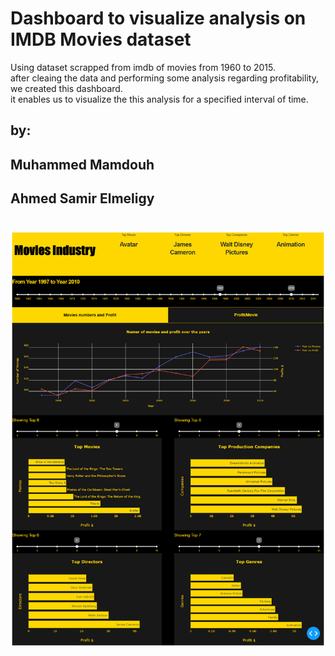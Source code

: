 # Dashboard to visualize analysis on IMDB Movies dataset
Using dataset scrapped from imdb of movies from 1960 to 2015.  
after cleaing the data and performing some analysis regarding profitability, we created this dashboard.  
it enables us to visualize the this analysis for a specified interval of time.  

## by:
## Muhammed Mamdouh
## Ahmed Samir Elmeligy

# 
![](https://github.com/Dash-Projects-ITI-NasrCity-Group1-9/G1-Movies_Industry_Dashboard/blob/main/screencapture-127-0-0-1-8051-2021-10-28-14_06_58.png)
